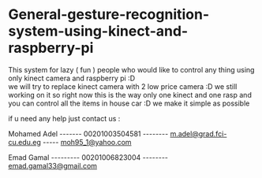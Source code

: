 # General-gesture-recognition-system-using-kinect-and-raspberry-pi
This system for lazy ( fun )  people who would like to control any thing using only kinect camera and raspberry pi :D  
we will try to replace kinect camera with 2 low price camera :D we still working on it  so right now this is the way only one 
kinect and one rasp and you can control all the items in house car :D  we make it simple as possible 

if u need any help just contact us : 

Mohamed Adel ------- 00201003504581 -------- m.adel@grad.fci-cu.edu.eg  ----- moh95_1@yahoo.com 

Emad Gamal --------- 00201006823004 -------- emad.gamal33@gmail.com 
